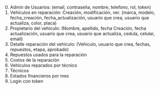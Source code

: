 0. Admin de Usuarios: (email, contraseña, nombre, telefono, rol, token)
1. Vehículos en reparación: Creación, modificación, ver. (marca, modelo, fecha_creación, fecha_actualización, usuario que crea, usuario que actualiza, color, placa)
2. Propietario del vehículo: (Nombre, apellido, fecha Creación, fecha actualización, usuario que crea, usuario que actualiza, cedula, celular, email)
3. Detalle reparación del vehículo: (Vehiculo, usuario que crea, fechas, repuestos, etapa, aprobado)
4. Repuestos usados para la reparación
5. Costos de la reparación
6. Vehículos reparados por técnico
7. Técnicos
8. Estados financieros por mes
9. Login con token




